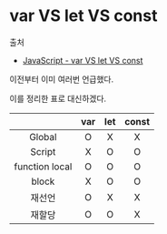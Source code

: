 # var VS let VS const

출처

- [JavaScript - var VS let VS const](https://www.youtube.com/watch?v=61iolhWgQt0)

이전부터 이미 여러번 언급했다.

이를 정리한 표로 대신하겠다.

|                | var | let | const |
| :------------: | :-: | :-: | :---: |
|     Global     |  O  |  X  |   X   |
|     Script     |  X  |  O  |   O   |
| function local |  O  |  O  |   O   |
|     block      |  X  |  O  |   O   |
|     재선언     |  O  |  X  |   X   |
|     재할당     |  O  |  O  |   X   |
